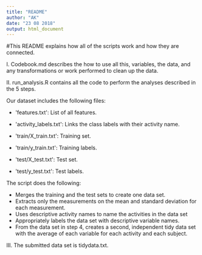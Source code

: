 ```yaml
---
title: "README"
author: "AK"
date: "23 08 2018"
output: html_document
---
```


#This README explains how all of the scripts work and how they are connected.

I. Codebook.md describes the how to use all this, variables, the data, and any transformations or work performed to clean up the data.

II. run_analysis.R contains all the code to perform the analyses described in the 5 steps. 

Our dataset includes the following files:

- 'features.txt': List of all features.

- 'activity_labels.txt': Links the class labels with their activity name.

- 'train/X_train.txt': Training set.

- 'train/y_train.txt': Training labels.

- 'test/X_test.txt': Test set.

- 'test/y_test.txt': Test labels.

The script does the following:

- Merges the training and the test sets to create one data set.
- Extracts only the measurements on the mean and standard deviation for each measurement.
- Uses descriptive activity names to name the activities in the data set
- Appropriately labels the data set with descriptive variable names.
- From the data set in step 4, creates a second, independent tidy data set with the average of each variable for each activity and each subject.

III. The submitted data set is tidydata.txt.

